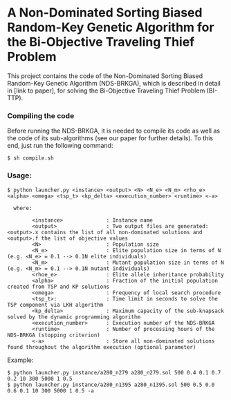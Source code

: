 # A Non-Dominated Sorting Biased Random-Key Genetic Algorithm for the Bi-Objective Traveling Thief Problem

This project contains the code of the Non-Dominated Sorting Biased Random-Key Genetic Algorithm (NDS-BRKGA), which is described in detail in [link to paper], for solving the Bi-Objective Traveling Thief Problem (BI-TTP).

### Compiling the code

Before running the NDS-BRKGA, it is needed to compile its code as well as the code of its sub-algorithms (see our paper for further details). To this end, just run the following command:

```console
$ sh compile.sh
```

### Usage:

```console
$ python launcher.py <instance> <output> <N> <N_e> <N_m> <rho_e> <alpha> <omega> <tsp_t> <kp_delta> <execution_number> <runtime> <-a>

  where:

        <instance>              : Instance name
        <output>                : Two output files are generated: <output>.x contains the list of all non-dominated solutions and <output>.f the list of objective values
        <N>                     : Population size
        <N_e>                   : Elite population size in terms of N (e.g. <N_e> = 0.1 --> 0.1N elite individuals)
        <N_m>                   : Mutant population size in terms of N (e.g. <N_m> = 0.1 --> 0.1N mutant individuals)
        <rhoe_e>                : Elite allele inheritance probability
        <alpha>                 : Fraction of the initial population created from TSP and KP solutions
        <omega>                 : Frequency of local search procedure
        <tsp_t>:                : Time limit in seconds to solve the TSP component via LKH algorithm
        <kp_delta>              : Maximum capacity of the sub-knapsack solved by the dynamic programming algorithm
        <execution_number>      : Execution number of the NDS-BRKGA
        <runtime>               : Number of processing hours of the NDS-BRKGA (stopping criterion)
        <-a>                    : Store all non-dominated solutions found throughout the algorithm execution (optional parameter) 
```

Example:

```console
$ python launcher.py instance/a280_n279 a280_n279.sol 500 0.4 0.1 0.7 0.2 10 300 5000 1 0.5
$ python launcher.py instance/a280_n1395 a280_n1395.sol 500 0.5 0.0 0.6 0.1 10 300 5000 1 0.5 -a
```
